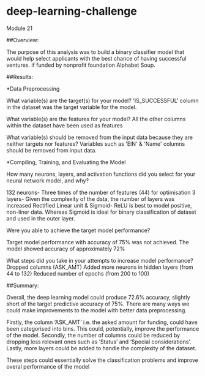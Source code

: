# deep-learning-challenge
Module 21


##Overview:

The purpose of this analysis was to build a binary classifier model that would help select applicants with the best chance of having successful ventures. if funded by nonprofit foundation Alphabet Soup.


##Results: 

*Data Preprocessing

What variable(s) are the target(s) for your model?
'IS_SUCCESSFUL' column in the dataset was the target variable for the model.

What variable(s) are the features for your model?
All the other columns within the dataset have been used as features

What variable(s) should be removed from the input data because they are neither targets nor features?
Variables such as 'EIN' & 'Name' columns should be removed from input data.

*Compiling, Training, and Evaluating the Model

How many neurons, layers, and activation functions did you select for your neural network model, and why?

132 neurons- Three times of the number of features (44) for optimisation
3 layers- Given the complexity of the data, the number of layers was increased
Rectified Linear unit & Sigmoid-  ReLU is best to model positive, non-liner data. Whereas Sigmoid is ideal for binary classification of dataset and used in the outer layer.

Were you able to achieve the target model performance?

Target model performance with accuracy of 75% was not achieved. The model showed accuracy of approximately 72%

What steps did you take in your attempts to increase model performance?
Dropped columns (ASK_AMT)
Added more neurons in hidden layers (from 44 to 132)
Reduced number of epochs (from 200 to 100)

##Summary: 

Overall, the deep learning model could produce 72.6% accuracy, slightly short of the target predictive accuracy of 75%. There are many ways we could make improvements to the model with better data preprocessing.

Firstly, the column ‘ASK_AMT’ i.e. the asked amount for funding, could have been categorised into bins. This could, potentially, improve the performance of the model.
Secondly, the number of columns could be reduced by dropping less relevant ones such as ‘Status’ and ‘Special considerations’. Lastly, more layers could be added to handle the complexity of the dataset. 

These steps could essentially solve the classification problems and improve overal performance of the model
